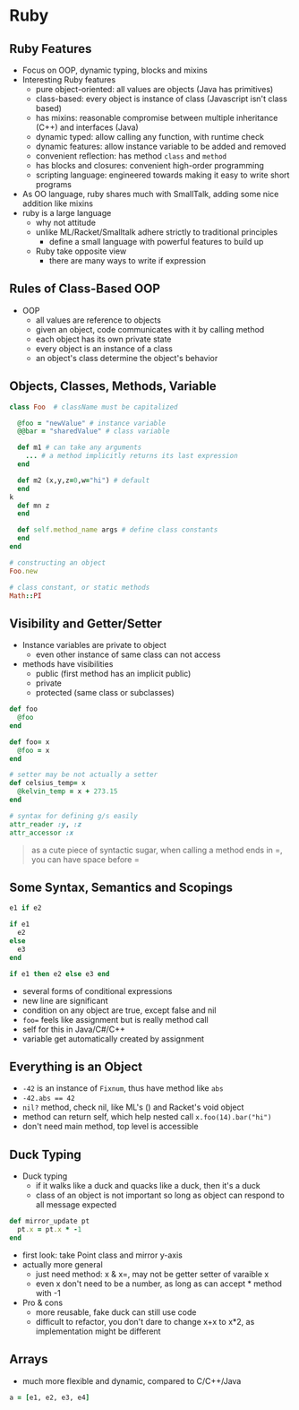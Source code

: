 # Ruby

## Ruby Features

- Focus on OOP, dynamic typing, blocks and mixins
- Interesting Ruby features
  - pure object-oriented: all values are objects (Java has primitives)
  - class-based: every object is instance of class (Javascript isn't class based)
  - has mixins: reasonable compromise between multiple inheritance (C++) and interfaces (Java)
  - dynamic typed: allow calling any function, with runtime check
  - dynamic features: allow instance variable to be added and removed
  - convenient reflection: has method `class` and `method`
  - has blocks and closures: convenient high-order programming
  - scripting language: engineered towards making it easy to write short programs
- As OO language, ruby shares much with SmallTalk, adding some nice addition like mixins
- ruby is a large language
  - why not attitude
  - unlike ML/Racket/Smalltalk adhere strictly to traditional principles
    - define a small language with powerful features to build up
  - Ruby take opposite view
    - there are many ways to write if expression


## Rules of Class-Based OOP

- OOP
  - all values are reference to objects
  - given an object, code communicates with it by calling method
  - each object has its own private state
  - every object is an instance of a class
  - an object's class determine the object's behavior

## Objects, Classes, Methods, Variable

```ruby
class Foo  # className must be capitalized

  @foo = "newValue" # instance variable
  @@bar = "sharedValue" # class variable

  def m1 # can take any arguments
    ... # a method implicitly returns its last expression
  end

  def m2 (x,y,z=0,w="hi") # default
  end
k
  def mn z
  end

  def self.method_name args # define class constants
  end
end

# constructing an object
Foo.new

# class constant, or static methods
Math::PI
```

## Visibility and Getter/Setter

- Instance variables are private to object
  - even other instance of same class can not access
- methods have visibilities
  - public (first method has an implicit public)
  - private
  - protected (same class or subclasses)

```ruby
def foo
  @foo
end

def foo= x
  @foo = x
end

# setter may be not actually a setter
def celsius_temp= x
  @kelvin_temp = x + 273.15
end

# syntax for defining g/s easily
attr_reader :y, :z
attr_accessor :x
```

> as a cute piece of syntactic sugar, when calling a method ends in =, you can have space before =

## Some Syntax, Semantics and Scopings

```ruby
e1 if e2

if e1
  e2
else
  e3
end

if e1 then e2 else e3 end
```

- several forms of conditional expressions
- new line are significant
- condition on any object are true, except false and nil
- `foo=` feels like assignment but is really method call
- self for this in Java/C#/C++
- variable get automatically created by assignment


## Everything is an Object

- `-42` is an instance of `Fixnum`, thus have method like `abs`
- `-42.abs == 42`
- `nil?` method, check nil, like ML's () and Racket's void object
- method can return self, which help nested call `x.foo(14).bar("hi")`
- don't need main method, top level is accessible

## Duck Typing

- Duck typing
  - if it walks like a duck and quacks like a duck, then it's a duck
  - class of an object is not important so long as object can respond to all message expected

```ruby
def mirror_update pt
  pt.x = pt.x * -1
end
```
- first look: take Point class and mirror y-axis
- actually more general
  - just need method: x & x=, may not be getter setter of varaible x
  - even x don't need to be a number, as long as can accept * method with -1
- Pro & cons
  - more reusable, fake duck can still use code
  - difficult to refactor, you don't dare to change x+x to x*2, as implementation might be different


## Arrays

- much more flexible and dynamic, compared to C/C++/Java

```ruby
a = [e1, e2, e3, e4]
```
